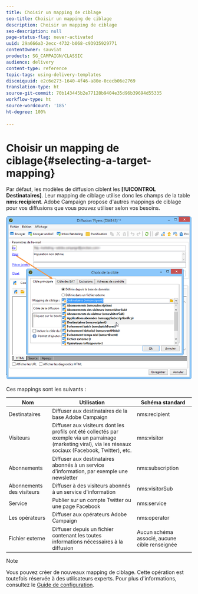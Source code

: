 ```yaml
---
title: Choisir un mapping de ciblage
seo-title: Choisir un mapping de ciblage
description: Choisir un mapping de ciblage
seo-description: null
page-status-flag: never-activated
uuid: 29a666a3-2ecc-4732-b068-c93935929771
contentOwner: sauviat
products: SG_CAMPAIGN/CLASSIC
audience: delivery
content-type: reference
topic-tags: using-delivery-templates
discoiquuid: e2c6e273-1640-4f46-a80e-0cecb06e2769
translation-type: ht
source-git-commit: 70b143445b2e77128b9404e35d96b39694d55335
workflow-type: ht
source-wordcount: '185'
ht-degree: 100%

---
```



# Choisir un mapping de ciblage{#selecting-a-target-mapping}

Par défaut, les modèles de diffusion ciblent les **[!UICONTROL Destinataires]**. Leur mapping de ciblage utilise donc les champs de la table **nms:recipient**. Adobe Campaign propose d&#39;autres mappings de ciblage pour vos diffusions que vous pouvez utiliser selon vos besoins.

![](assets/delivery_select_mapping.png)

Ces mappings sont les suivants :

| Nom | Utilisation | Schéma standard |
|---|---|---|
| Destinataires | Diffuser aux destinataires de la base Adobe Campaign | nms:recipient |
| Visiteurs | Diffuser aux visiteurs dont les profils ont été collectés par exemple via un parrainage (marketing viral), via les réseaux sociaux (Facebook, Twitter), etc. | mns:visitor |
| Abonnements  | Diffuser aux destinataires abonnés à un service d&#39;information, par exemple une newsletter | nms:subscription |
| Abonnements des visiteurs | Diffuser à des visiteurs abonnés à un service d&#39;information | nms:visitorSub |
| Service | Publier sur un compte Twitter ou une page Facebook | nms:service |
| Les opérateurs | Diffuser aux opérateurs Adobe Campaign | nms:operator |
| Fichier externe | Diffuser depuis un fichier contenant les toutes informations nécessaires à la diffusion | Aucun schéma associé, aucune cible renseignée |

>[!NOTE]
>
>Vous pouvez créer de nouveaux mapping de ciblage. Cette opération est toutefois réservée à des utilisateurs experts. Pour plus d&#39;informations, consultez le [Guide de configuration](../../configuration/using/target-mapping.md).
